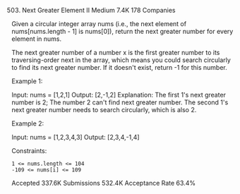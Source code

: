503. Next Greater Element II
Medium
7.4K
178
Companies

Given a circular integer array nums (i.e., the next element of nums[nums.length - 1] is nums[0]), return the next greater number for every element in nums.

The next greater number of a number x is the first greater number to its traversing-order next in the array, which means you could search circularly to find its next greater number. If it doesn't exist, return -1 for this number.

 

Example 1:

Input: nums = [1,2,1]
Output: [2,-1,2]
Explanation: The first 1's next greater number is 2; 
The number 2 can't find next greater number. 
The second 1's next greater number needs to search circularly, which is also 2.

Example 2:

Input: nums = [1,2,3,4,3]
Output: [2,3,4,-1,4]

 

Constraints:

    1 <= nums.length <= 104
    -109 <= nums[i] <= 109

Accepted
337.6K
Submissions
532.4K
Acceptance Rate
63.4%
